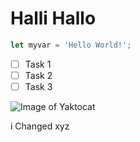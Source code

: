 # Halli Hallo

``` javascript
let myvar = 'Hello World!';
```
- [ ] Task 1
- [ ] Task 2
- [ ] Task 3

![Image of Yaktocat](https://octodex.github.com/images/yaktocat.png)


i Changed xyz

